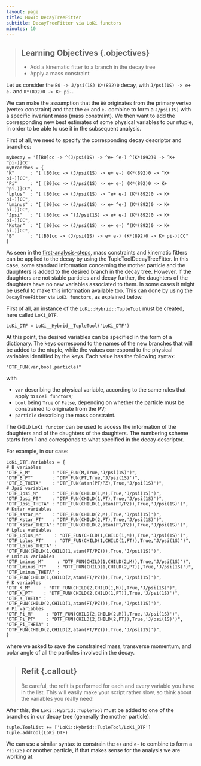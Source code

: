 ```yaml
---
layout: page
title: HowTo DecayTreeFitter
subtitle: DecayTreeFitter via LoKi functors 
minutes: 10
---
```


> ## Learning Objectives {.objectives}
>
> * Add a kinematic fitter to a branch in the decay tree
> * Apply a mass constraint

Let us consider the ```B0 -> J/psi(1S) K*(892)0``` decay, with ```J/psi(1S) -> e+ e-``` and ```K*(892)0 -> K+ pi-```.

We can make the assumption that the `B0` originates from the primary vertex (vertex constraint) and that the `e+` and `e-` combine to form a `J/psi(1S)` with a specific invariant mass (mass constraint). We then want to add the corresponding new best estimates of some physical variables to our ntuple, in order to be able to use it in the subsequent analysis.

First of all, we need to specify the corresponding decay descriptor and branches:

```
myDecay = '[[B0]cc -> ^(J/psi(1S) -> ^e+ ^e-) ^(K*(892)0 -> ^K+ ^pi-)]CC'
myBranches = {
"K"      : "[ [B0]cc -> (J/psi(1S) -> e+ e-) (K*(892)0 -> ^K+ pi-)]CC",
"Pi"     : "[ [B0]cc -> (J/psi(1S) -> e+ e-) (K*(892)0 -> K+ ^pi-)]CC",
"Lplus"  : "[ [B0]cc -> (J/psi(1S) -> ^e+ e-) (K*(892)0 -> K+ pi-)]CC",
"Lminus" : "[ [B0]cc -> (J/psi(1S) -> e+ ^e-) (K*(892)0 -> K+ pi-)]CC",
"Jpsi"   : "[ [B0]cc -> ^(J/psi(1S) -> e+ e-) (K*(892)0 -> K+ pi-)]CC",
"Kstar"  : "[ [B0]cc -> (J/psi(1S) -> e+ e-) ^(K*(892)0 -> K+ pi-)]CC",
"B"      : "[[B0]cc -> (J/psi(1S) -> e+ e-) (K*(892)0 -> K+ pi-)]CC"
}
```

As seen in the [first-analysis-steps](https://lhcb.github.io/first-analysis-steps/), mass constraints and kinematic fitters can be applied to the decay by using the TupleToolDecayTreeFitter. In this case, some standard information concerning the mother particle and the daughters is added to the desired branch in the decay tree. However, if the daughters are not stable particles and decay further, the daughters of the daughters have no new variables associated to them. In some cases it might be useful to make this information available too. This can done by using the `DecayTreeFitter` via `LoKi functors`, as explained below.

First of all, an instance of the `LoKi::Hybrid::TupleTool` must be created, here called `LoKi_DTF`.

```
LoKi_DTF = LoKi__Hybrid__TupleTool('LoKi_DTF')
```

At this point, the desired variables can be specified in the form of a dictionary. The keys correspond to the names of the new branches that will be added to the ntuple, while the values correspond to the physical variables identified by the keys. Each value has the following syntax:

```
"DTF_FUN(var,bool,particle)"
```

with
* `var` describing the physical variable, according to the same rules that apply to `LoKi functors`;
* `bool` being `True` or `False`, depending on whether the particle must be constrained to originate from the PV;
* `particle` describing the mass constraint.

The `CHILD` `LoKi functor` can be used to access the information of the daughters and of the daughters of the daughters. The numbering scheme starts from 1 and corresponds to what specified in the decay descriptor.
 
For example, in our case:

```
LoKi_DTF.Variables = {
# B variables
"DTF_B_M"        : "DTF_FUN(M,True,'J/psi(1S)')",
"DTF_B_PT"       : "DTF_FUN(PT,True,'J/psi(1S)')",
"DTF_B_THETA"    : "DTF_FUN(atan(PT/PZ),True,'J/psi(1S)')",
# Jpsi variables
"DTF_Jpsi_M"     : "DTF_FUN(CHILD(1,M),True,'J/psi(1S)')",
"DTF_Jpsi_PT"    : "DTF_FUN(CHILD(1,PT),True,'J/psi(1S)')",
"DTF_Jpsi_THETA" : "DTF_FUN(CHILD(1,atan(PT/PZ)),True,'J/psi(1S)')",
# Kstar variables
"DTF_Kstar_M"    : "DTF_FUN(CHILD(2,M),True,'J/psi(1S)')",
"DTF_Kstar_PT"   : "DTF_FUN(CHILD(2,PT),True,'J/psi(1S)')",
"DTF_Kstar_THETA": "DTF_FUN(CHILD(2,atan(PT/PZ)),True,'J/psi(1S)')",
# Lplus variables
"DTF_Lplus_M"     : "DTF_FUN(CHILD(1,CHILD(1,M)),True,'J/psi(1S)')",
"DTF_Lplus_PT"    : "DTF_FUN(CHILD(1,CHILD(1,PT)),True,'J/psi(1S)')",
"DTF_Lplus_THETA" : "DTF_FUN(CHILD(1,CHILD(1,atan(PT/PZ))),True,'J/psi(1S)')",
# Lminus variables
"DTF_Lminus_M"     : "DTF_FUN(CHILD(1,CHILD(2,M)),True,'J/psi(1S)')",
"DTF_Lminus_PT"    : "DTF_FUN(CHILD(1,CHILD(2,PT)),True,'J/psi(1S)')",
"DTF_Lminus_THETA" : "DTF_FUN(CHILD(1,CHILD(2,atan(PT/PZ))),True,'J/psi(1S)')",
# K variables
"DTF_K_M"     : "DTF_FUN(CHILD(2,CHILD(1,M)),True,'J/psi(1S)')",
"DTF_K_PT"    : "DTF_FUN(CHILD(2,CHILD(1,PT)),True,'J/psi(1S)')",
"DTF_K_THETA" : "DTF_FUN(CHILD(2,CHILD(1,atan(PT/PZ))),True,'J/psi(1S)')",
# Pi variables
"DTF_Pi_M"     : "DTF_FUN(CHILD(2,CHILD(2,M)),True,'J/psi(1S)')",
"DTF_Pi_PT"    : "DTF_FUN(CHILD(2,CHILD(2,PT)),True,'J/psi(1S)')",
"DTF_Pi_THETA" : "DTF_FUN(CHILD(2,CHILD(2,atan(PT/PZ))),True,'J/psi(1S)')",
}
```

where we asked to save the constrained mass, transverse momentum, and polar angle of all the particles involved in the decay.

> ## Refit {.callout}
>
> Be careful, the refit is performed for each and every variable you have in the list. This will easily make your script rather slow, so think about the variables you really need!

After this, the `LoKi::Hybrid::TupleTool` must be added to one of the branches in our decay tree (generally the mother particle):

```
tuple.ToolList += ['LoKi::Hybrid::TupleTool/LoKi_DTF']
tuple.addTool(LoKi_DTF)
```

We can use a similar syntax to constrain the `e+` and `e-` to combine to form a `Psi(2S)` or another particle, if that makes sense for the analysis we are working at.